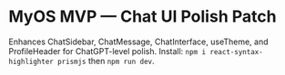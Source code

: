 # MyOS MVP — Chat UI Polish Patch
Enhances ChatSidebar, ChatMessage, ChatInterface, useTheme, and ProfileHeader for ChatGPT-level polish.
Install: `npm i react-syntax-highlighter prismjs` then `npm run dev`.
